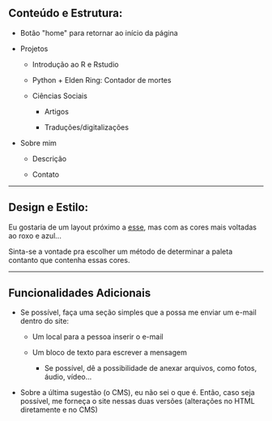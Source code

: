 ## Conteúdo e Estrutura:

- Botão "home" para retornar ao início da página

- Projetos

	- Introdução ao R e Rstudio

	- Python + Elden Ring: Contador de mortes

	- Ciências Sociais

		- Artigos

		- Traduções/digitalizações

- Sobre mim

	- Descrição

	- Contato

---

## Design e Estilo:

Eu gostaria de um layout próximo a [esse](https://webflow.com/templates/html/biznus-retail-website-template), mas com as cores mais voltadas ao roxo e azul...

Sinta-se a vontade pra escolher um método de determinar a paleta contanto que contenha essas cores.

---

## Funcionalidades Adicionais

- Se possível, faça uma seção simples que a possa me enviar um e-mail dentro do site:

	- Um local para a pessoa inserir o e-mail

	- Um bloco de texto para escrever a mensagem

		- Se possível, dê a possibilidade de anexar arquivos, como fotos, áudio, vídeo...

- Sobre a última sugestão (o CMS), eu não sei o que é. Então, caso seja possível, me forneça o site nessas duas versões (alterações no HTML diretamente e no CMS)
